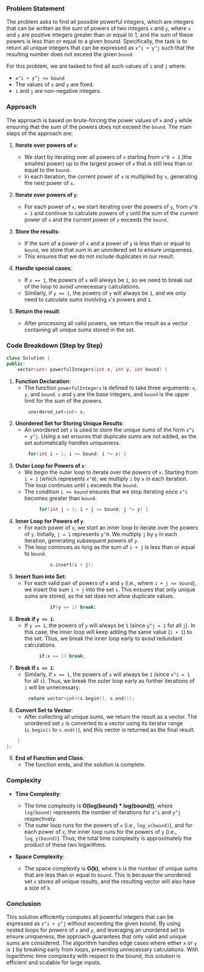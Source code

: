### Problem Statement

The problem asks to find all possible powerful integers, which are integers that can be written as the sum of powers of two integers `x` and `y`, where `x` and `y` are positive integers greater than or equal to 1, and the sum of these powers is less than or equal to a given bound. Specifically, the task is to return all unique integers that can be expressed as `x^i + y^j` such that the resulting number does not exceed the given `bound`.

For this problem, we are tasked to find all such values of `i` and `j` where:
- `x^i + y^j <= bound`
- The values of `x` and `y` are fixed.
- `i` and `j` are non-negative integers.

### Approach

The approach is based on brute-forcing the power values of `x` and `y` while ensuring that the sum of the powers does not exceed the `bound`. The main steps of the approach are:

1. **Iterate over powers of `x`**:
   - We start by iterating over all powers of `x` starting from `x^0 = 1` (the smallest power) up to the largest power of `x` that is still less than or equal to the `bound`. 
   - In each iteration, the current power of `x` is multiplied by `x`, generating the next power of `x`.

2. **Iterate over powers of `y`**:
   - For each power of `x`, we start iterating over the powers of `y`, from `y^0 = 1` and continue to calculate powers of `y` until the sum of the current power of `x` and the current power of `y` exceeds the `bound`.

3. **Store the results**:
   - If the sum of a power of `x` and a power of `y` is less than or equal to `bound`, we store that sum in an unordered set to ensure uniqueness. 
   - This ensures that we do not include duplicates in our result.

4. **Handle special cases**:
   - If `x == 1`, the powers of `x` will always be `1`, so we need to break out of the loop to avoid unnecessary calculations.
   - Similarly, if `y == 1`, the powers of `y` will always be `1`, and we only need to calculate sums involving `x`'s powers and `1`.

5. **Return the result**:
   - After processing all valid powers, we return the result as a vector containing all unique sums stored in the set.

### Code Breakdown (Step by Step)

```cpp
class Solution {
public:
    vector<int> powerfulIntegers(int x, int y, int bound) {
```
1. **Function Declaration**:
   - The function `powerfulIntegers` is defined to take three arguments: `x`, `y`, and `bound`. `x` and `y` are the base integers, and `bound` is the upper limit for the sum of the powers.

```cpp
        unordered_set<int> s;
```
2. **Unordered Set for Storing Unique Results**:
   - An unordered set `s` is used to store the unique sums of the form `x^i + y^j`. Using a set ensures that duplicate sums are not added, as the set automatically handles uniqueness.

```cpp
        for(int i = 1; i <= bound; i *= x) {
```
3. **Outer Loop for Powers of `x`**:
   - We begin the outer loop to iterate over the powers of `x`. Starting from `i = 1` (which represents `x^0`), we multiply `i` by `x` in each iteration. The loop continues until `i` exceeds the `bound`.
   - The condition `i <= bound` ensures that we stop iterating once `x^i` becomes greater than `bound`.

```cpp
            for(int j = 1; i + j <= bound; j *= y) {
```
4. **Inner Loop for Powers of `y`**:
   - For each power of `x`, we start an inner loop to iterate over the powers of `y`. Initially, `j = 1` represents `y^0`. We multiply `j` by `y` in each iteration, generating subsequent powers of `y`.
   - The loop continues as long as the sum of `i + j` is less than or equal to `bound`.

```cpp
                s.insert(i + j);
```
5. **Insert Sum into Set**:
   - For each valid pair of powers of `x` and `y` (i.e., where `i + j <= bound`), we insert the sum `i + j` into the set `s`. This ensures that only unique sums are stored, as the set does not allow duplicate values.

```cpp
                if(y == 1) break;
```
6. **Break if `y == 1`**:
   - If `y == 1`, the powers of `y` will always be `1` (since `y^j = 1` for all `j`). In this case, the inner loop will keep adding the same value (`i + 1`) to the set. Thus, we break the inner loop early to avoid redundant calculations.

```cpp
            if(x == 1) break;
```
7. **Break if `x == 1`**:
   - Similarly, if `x == 1`, the powers of `x` will always be `1` (since `x^i = 1` for all `i`). Thus, we break the outer loop early as further iterations of `i` will be unnecessary.

```cpp
        return vector<int>(s.begin(), s.end());
```
8. **Convert Set to Vector**:
   - After collecting all unique sums, we return the result as a vector. The unordered set `s` is converted to a vector using its iterator range (`s.begin()` to `s.end()`), and this vector is returned as the final result.

```cpp
    }
};
```
9. **End of Function and Class**:
   - The function ends, and the solution is complete.

### Complexity

- **Time Complexity**:
  - The time complexity is **O(log(bound) * log(bound))**, where `log(bound)` represents the number of iterations for `x^i` and `y^j` respectively. 
  - The outer loop runs for the powers of `x` (i.e., `log_x(bound)`), and for each power of `x`, the inner loop runs for the powers of `y` (i.e., `log_y(bound)`). Thus, the total time complexity is approximately the product of these two logarithms.

- **Space Complexity**:
  - The space complexity is **O(k)**, where `k` is the number of unique sums that are less than or equal to `bound`. This is because the unordered set `s` stores all unique results, and the resulting vector will also have a size of `k`.

### Conclusion

This solution efficiently computes all powerful integers that can be expressed as `x^i + y^j` without exceeding the given bound. By using nested loops for powers of `x` and `y`, and leveraging an unordered set to ensure uniqueness, the approach guarantees that only valid and unique sums are considered. The algorithm handles edge cases where either `x` or `y` is `1` by breaking early from loops, preventing unnecessary calculations. With logarithmic time complexity with respect to the bound, this solution is efficient and scalable for large inputs.